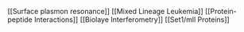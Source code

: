 [[Surface plasmon resonance]]
[[Mixed Lineage Leukemia]]
[[Protein-peptide Interactions]]
[[Biolaye Interferometry]]
[[Set1/mll Proteins]]
